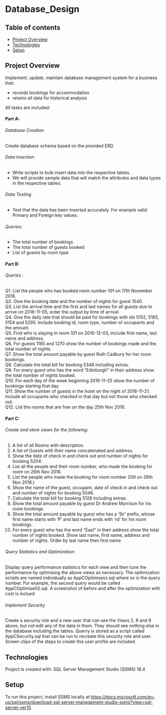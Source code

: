 # Database_Design
## Table of contents
* [Project Overview](#project-overview)
* [Technologies](#technologies)
* [Setup](#setup)

## Project Overview
Implement, update, maintain database management system for a business that:
* records bookings for accommodation
* retains all data for historical analysis

All tasks are included:
#### Part A:
###### Database Creation
Create database schema based on the provided ERD.

###### Data Insertion
* Write scripts to bulk insert data into the respective tables.
*	We will provide sample data that will match the attributes and data types in the respective tables.

###### Data Testing
*	Test that the data has been inserted accurately.
For example valid Primary and Foreign key values.

###### Queries:
* The total number of bookings
* The total number of guests booked
* List of guests by room type

#### Part B: 
###### Queries	: 									
Q1. List the people who has booked room number 101 on 17th November 2016. <br />
Q2. Give the booking date and the number of nights for guest 1540.<br />
Q3. List the arrival time and the first and last names for all guests due to arrive on 2016-11-05, order the output by time of arrival.<br />
Q4. Give the daily rate that should be paid for bookings with ids 5152, 5165, 5154 and 5295. Include booking id, room type, number of occupants and the amount.<br />
Q5. Find who is staying in room 101 on 2016-12-03, include first name, last name and address.<br />
Q6. For guests 1185 and 1270 show the number of bookings made and the total number of nights. <br />
Q7. Show the total amount payable by guest Ruth Cadbury for her room bookings. <br />
Q8. Calculate the total bill for booking 5346 including extras.<br />
Q9. For every guest who has the word “Edinburgh” in their address show the total number of nights booked. <br />
Q10. For each day of the week beginning 2016-11-25 show the number of bookings starting that day.<br />
Q11. Show the number of guests in the hotel on the night of 2016-11-21. Include all occupants who checked in that day but not those who checked out.<br />
Q12. List the rooms that are free on the day 25th Nov 2016.<br />

#### Part C: 
###### Create and store views for the following:
1. A list of all Rooms with description. <br />
2. A list of Guests with their name concatenated and address. <br />
3. Show the date of check in and check out and number of nights for booking 5204.<br />
4. List all the people and their room number, who made the booking for room on 26th Nov 
2016.<br />
5. List the people who made the booking for room number 209 on 26th Nov 2016.)<br />
6. Show the name of the guest, occupant, date of check in and check out and number of 
nights for booking 5046.<br />
7. Calculate the total bill for booking 5128 including extras. <br />
8. Show the total amount payable by guest Dr Andrew Murrison for his room bookings.<br />
9. Show the total amount payable by guest who has a ‘Sir’ prefix, whose first name starts 
with ‘P’ and last name ends with ‘rd’ for his room bookings.<br />
10. For every guest who has the word “East” in their address show the total number of nights 
booked. Show last name, first name, address and number of nights. Order by last name then first name<br />
###### Query Statistics and Optimization:
Display query performance statistics for each view and then tune the performance by 
optimising the above views as necessary. The optimization scripts are named individually as AppCOptimisexx.sql where xx is the query 
number. For example, the second query would be called AppCOptimise02.sql. A screenshot of before and after the optimization with cost is inclued
###### Implement Security
Create a security role and a new user that can see the Views 2, 8 and 9 above, but not edit any of the data in them. They should 
see nothing else in the database including the tables. Querry is stored as a script called AppCSecurity.sql that can 
be run to recreate this security role and user. Screen clips of the steps to create this user profile are included.

## Technologies
Project is created with:
SQL Server Management Studio (SSMS) 18.4 

	
## Setup
To run this project, install SSMS locally at https://docs.microsoft.com/en-us/sql/ssms/download-sql-server-management-studio-ssms?view=sql-server-ver15



